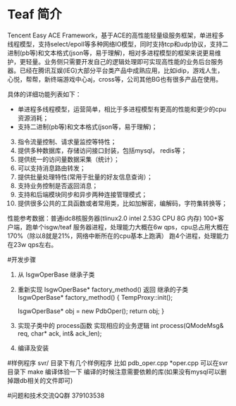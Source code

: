 # Teaf 简介
Tencent Easy ACE Framework，基于ACE的高性能轻量级服务框架，单进程多线程模型，支持select/epoll等多种网络IO模型，同时支持tcp和udp协议，支持二进制(pb等)和文本格式(json等，易于理解)，相对多进程模型的框架来说更易维护，更轻量。业务侧只需要开发自己的逻辑处理即可实现高性能的业务后台服务器。已经在腾讯互娱(IEG)大部分平台类产品中成熟应用，比如idip，游戏人生，心悦，帮帮，新终端游戏中心aj，cross等，公司其他BG也有很多产品在使用。

具体的详细功能列表如下：
* 单进程多线程模型，运营简单，相比于多进程模型有更高的性能和更少的cpu资源消耗；
* 支持二进制(pb等)和文本格式(json等，易于理解)；
3. 指令流量控制、请求量监控等特性；
4. 提供多种数据库，存储访问接口封装，包括mysql， redis等；
5. 提供统一的访问量数据采集（统计）；
6. 可以支持消息路由转发；
7. 提供批量处理特性(常用于批量的好友信息查询）；
8. 支持业务控制是否返回消息；
9. 支持和后端模块同步和异步两种连接管理模式；
10. 提供很多公共的工具函数或者常用类，比如加解密，编解码，字符集转换等；

性能参考数据：普通idc8核服务器(tlinux2.0   intel 2.53G CPU    8G 内存)
100+客户端，跑单个isgw/teaf 服务器进程，处理能力大概在6w qps，cpu总占用大概在170%（除以8就是21%，网络中断所在的cpu基本上跑满）
跑4个进程，处理能力在23w qps左右。

#开发步骤
1. 从 IsgwOperBase 继承子类
2. 重新实现 IsgwOperBase* factory_method() 返回 继承的子类
IsgwOperBase* factory_method()
{
    TempProxy::init();
    
    IsgwOperBase* obj = new PdbOper();
    return obj;
}
3. 实现子类中的 process函数 实现相应的业务逻辑
int process(QModeMsg& req, char* ack, int& ack_len);
4. 编译及安装

#样例程序
svr/ 目录下有几个样例程序 比如 pdb_oper.cpp  *oper.cpp
可以在svr目录下 make 编译体验一下 编译的时候注意需要依赖的库(如果没有mysql可以删掉跟db相关的文件即可)

#问题和技术交流QQ群 379103538
